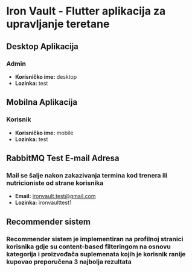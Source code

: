 # Iron Vault - Flutter aplikacija za upravljanje teretane

## Desktop Aplikacija

### Admin
- **Korisničko ime:** desktop
- **Lozinka:** test

## Mobilna Aplikacija

### Korisnik
- **Korisničko ime:** mobile
- **Lozinka:** test

## RabbitMQ Test E-mail Adresa

### Mail se šalje nakon zakazivanja termina kod trenera ili nutricioniste od strane korisnika
- **Email:** ironvault.test@gmail.com
- **Lozinka:** ironvaulttest1

## Recommender sistem

### Recommender sistem je implementiran na profilnoj stranici korisnika gdje su content-based filteringom na osnovu kategorija i proizvođača suplemenata kojih je korisnik ranije kupovao preporučena 3 najbolja rezultata

